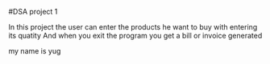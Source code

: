 #DSA project 1

In this project the user can enter the products he want to buy with entering its quatity
And when you exit the program you get a bill or invoice generated

my name is yug